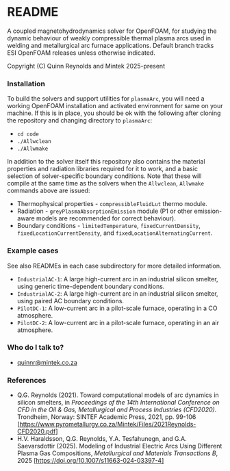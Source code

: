 # README #

A coupled magnetohydrodynamics solver for OpenFOAM, for studying the dynamic behaviour of weakly compressible thermal plasma arcs used in welding and metallurgical arc furnace applications. Default branch tracks ESI OpenFOAM releases unless otherwise indicated.

Copyright (C) Quinn Reynolds and Mintek 2025-present

### Installation ###

To build the solvers and support utilities for `plasmaArc`, you will need a working OpenFOAM installation and activated environment for same on your machine. If this is in place, you should be ok with the following after cloning the repository and changing directory to `plasmaArc`:

* `cd code`
* `./Allwclean`
* `./Allwmake`

In addition to the solver itself this repository also contains the material properties and radiation libraries required for it to work, and a basic selection of solver-specific boundary conditions. Note that these will compile at the same time as the solvers when the `Allwclean`, `Allwmake` commands above are issued:

* Thermophysical properties - `compressibleFluidLut` thermo module.
* Radiation - `greyPlasmaAbsorptionEmission` module (P1 or other emission-aware models are recommended for correct behaviour).
* Boundary conditions - `limitedTemperature`, `fixedCurrentDensity`, `fixedLocationCurrentDensity`, and `fixedLocationAlternatingCurrent`.

### Example cases ###

See also READMEs in each case subdirectory for more detailed information.

* `IndustrialAC-1`: A large high-current arc in an industrial silicon smelter, using generic time-dependent boundary conditions.
* `IndustrialAC-2`: A large high-current arc in an industrial silicon smelter, using paired AC boundary conditions.
* `PilotDC-1`: A low-current arc in a pilot-scale furnace, operating in a CO atmosphere.
* `PilotDC-2`: A low-current arc in a pilot-scale furnace, operating in an air atmosphere.

### Who do I talk to? ###

* quinnr@mintek.co.za

### References

* Q.G. Reynolds (2021). Toward computational models of arc dynamics in silicon smelters, in *Proceedings of the 14th International Conference on CFD in the Oil & Gas, Metallurgical and Process Industries (CFD2020)*. Trondheim, Norway: SINTEF Academic Press, 2021, pp. 99-106 [https://www.pyrometallurgy.co.za/Mintek/Files/2021Reynolds-CFD2020.pdf]
* H.V. Haraldsson, Q.G. Reynolds, Y.A. Tesfahunegn, and G.A. Saevarsdottir (2025). Modeling of Industrial Electric Arcs Using Different Plasma Gas Compositions, *Metallurgical and Materials Transactions B*, 2025 [https://doi.org/10.1007/s11663-024-03397-4]
